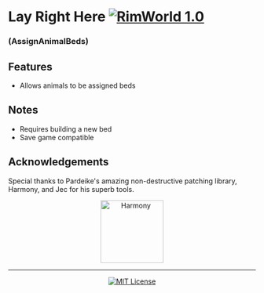 # Lay Right Here [![RimWorld 1.0](https://img.shields.io/badge/RimWorld-1.0-green.svg?longCache=true&style=plastic)](http://rimworldgame.com/)
### (AssignAnimalBeds)

## Features
- Allows animals to be assigned beds

## Notes
- Requires building a new bed
- Save game compatible

## Acknowledgements
Special thanks to Pardeike's amazing non-destructive patching library, Harmony, and Jec for his superb tools.

<p align="center">
  <a href="https://github.com/pardeike/Harmony">
    <img src="https://raw.githubusercontent.com/pardeike/Harmony/master/HarmonyLogo.png" alt="Harmony" width="128" />
  </a>
</p>

<hr>

<p align="center">
  <a href="./LICENSE">
    <img src="https://img.shields.io/badge/license-MIT-lightgray.svg?style=flat" alt="MIT License" />
  </a>
</p>
